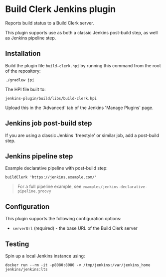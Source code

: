 Build Clerk Jenkins plugin
============================

Reports build status to a Build Clerk server.

This plugin supports use as both a classic Jenkins post-build step, as well as Jenkins pipeline step.

## Installation

Build the plugin file `build-clerk.hpi` by running this command from the root of the repository:

    ./gradlew jpi

The HPI file built to:

    jenkins-plugin/build/libs/build-clerk.hpi

Upload this in the 'Advanced' tab of the Jenkins 'Manage Plugins' page.

## Jenkins job post-build step

If you are using a classic Jenkins 'freestyle' or similar job, add a post-build step.

## Jenkins pipeline step

Example declarative pipeline with post-build step:

    buildClerk 'https://jenkins.example.com/'

> For a full pipeline example, see `examples/jenkins-declarative-pipeline.groovy`

## Configuration

This plugin supports the following configuration options:

* `serverUrl` (required) - the base URL of the Build Clerk server

## Testing

Spin up a local Jenkins instance using:

    docker run --rm -it -p8080:8080 -v /tmp/jenkins:/var/jenkins_home jenkins/jenkins:lts
